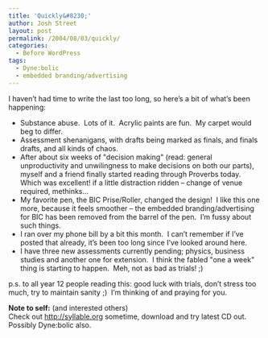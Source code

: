 ```yaml
---
title: 'Quickly&#8230;'
author: Josh Street
layout: post
permalink: /2004/08/03/quickly/
categories:
  - Before WordPress
tags:
  - Dyne:bolic
  - embedded branding/advertising
---
```

I haven&#8217;t had time to write the last too long, so here&#8217;s a bit of what&#8217;s been happening:

- Substance abuse.&nbsp; Lots of it.&nbsp; Acrylic paints are fun.&nbsp; My carpet would beg to differ.  
- Assessment shenanigans, with drafts being marked as finals, and finals drafts, and all kinds of chaos.  
- After about six weeks of "decision making" (read: general unproductivity and unwilingness to make decisions on both our parts), myself and a friend finally started reading through Proverbs today.&nbsp; Which was excellent! if a little distraction ridden &#8211; change of venue required, methinks&#8230;  
- My favorite pen, the BIC Prise/Roller, changed the design!&nbsp; I like this one more, because it feels smoother &#8211; the embedded branding/advertising for BIC has been removed from the barrel of the pen.&nbsp; I&#8217;m fussy about such things.  
- I ran over my phone bill by a bit this month.&nbsp; I can&#8217;t remember if I&#8217;ve posted that already, it&#8217;s been too long since I&#8217;ve looked around here.  
- I have three new assessments currently pending; physics, business studies and another one for extension.&nbsp; I think the fabled "one a week" thing is starting to happen.&nbsp; Meh, not as bad as trials! ;)

p.s. to all year 12 people reading this: good luck with trials, don&#8217;t stress too much, try to maintain sanity ;)&nbsp; I&#8217;m thinking of and praying for you.

**Note to self:** (and interested others)  
Check out <http://syllable.org> sometime, download and try latest CD out.&nbsp; Possibly Dyne:bolic also.